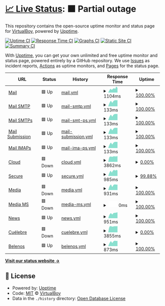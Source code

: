 # [📈 Live Status](https://Sasillo.github.io/upptime): <!--live status--> **🟧 Partial outage**

This repository contains the open-source uptime monitor and status page for [VirtualBoy](https://Sasillo.github.io/upptime), powered by [Upptime](https://github.com/upptime/upptime).

[![Uptime CI](https://github.com/Sasillo/upptime/workflows/Uptime%20CI/badge.svg)](https://github.com/Sasillo/upptime/actions?query=workflow%3A%22Uptime+CI%22)
[![Response Time CI](https://github.com/Sasillo/upptime/workflows/Response%20Time%20CI/badge.svg)](https://github.com/Sasillo/upptime/actions?query=workflow%3A%22Response+Time+CI%22)
[![Graphs CI](https://github.com/Sasillo/upptime/workflows/Graphs%20CI/badge.svg)](https://github.com/Sasillo/upptime/actions?query=workflow%3A%22Graphs+CI%22)
[![Static Site CI](https://github.com/Sasillo/upptime/workflows/Static%20Site%20CI/badge.svg)](https://github.com/Sasillo/upptime/actions?query=workflow%3A%22Static+Site+CI%22)
[![Summary CI](https://github.com/Sasillo/upptime/workflows/Summary%20CI/badge.svg)](https://github.com/Sasillo/upptime/actions?query=workflow%3A%22Summary+CI%22)

With [Upptime](https://upptime.js.org), you can get your own unlimited and free uptime monitor and status page, powered entirely by a GitHub repository. We use [Issues](https://github.com/Sasillo/upptime/issues) as incident reports, [Actions](https://github.com/Sasillo/upptime/actions) as uptime monitors, and [Pages](https://Sasillo.github.io/upptime) for the status page.

<!--start: status pages-->
<!-- This summary is generated by Upptime (https://github.com/upptime/upptime) -->
<!-- Do not edit this manually, your changes will be overwritten -->
<!-- prettier-ignore -->
| URL | Status | History | Response Time | Uptime |
| --- | ------ | ------- | ------------- | ------ |
| <img alt="" src="https://icons.duckduckgo.com/ip3/mail.selgaraje.com.ico" height="13"> [Mail](https://mail.selgaraje.com) | 🟩 Up | [mail.yml](https://github.com/Sasillo/upptime/commits/HEAD/history/mail.yml) | <details><summary><img alt="Response time graph" src="./graphs/mail/response-time-week.png" height="20"> 1104ms</summary><br><a href="https://Sasillo.github.io/upptime/history/mail"><img alt="Response time 1085" src="https://img.shields.io/endpoint?url=https%3A%2F%2Fraw.githubusercontent.com%2FSasillo%2Fupptime%2FHEAD%2Fapi%2Fmail%2Fresponse-time.json"></a><br><a href="https://Sasillo.github.io/upptime/history/mail"><img alt="24-hour response time 1290" src="https://img.shields.io/endpoint?url=https%3A%2F%2Fraw.githubusercontent.com%2FSasillo%2Fupptime%2FHEAD%2Fapi%2Fmail%2Fresponse-time-day.json"></a><br><a href="https://Sasillo.github.io/upptime/history/mail"><img alt="7-day response time 1104" src="https://img.shields.io/endpoint?url=https%3A%2F%2Fraw.githubusercontent.com%2FSasillo%2Fupptime%2FHEAD%2Fapi%2Fmail%2Fresponse-time-week.json"></a><br><a href="https://Sasillo.github.io/upptime/history/mail"><img alt="30-day response time 1657" src="https://img.shields.io/endpoint?url=https%3A%2F%2Fraw.githubusercontent.com%2FSasillo%2Fupptime%2FHEAD%2Fapi%2Fmail%2Fresponse-time-month.json"></a><br><a href="https://Sasillo.github.io/upptime/history/mail"><img alt="1-year response time 1053" src="https://img.shields.io/endpoint?url=https%3A%2F%2Fraw.githubusercontent.com%2FSasillo%2Fupptime%2FHEAD%2Fapi%2Fmail%2Fresponse-time-year.json"></a></details> | <details><summary><a href="https://Sasillo.github.io/upptime/history/mail">100.00%</a></summary><a href="https://Sasillo.github.io/upptime/history/mail"><img alt="All-time uptime 92.25%" src="https://img.shields.io/endpoint?url=https%3A%2F%2Fraw.githubusercontent.com%2FSasillo%2Fupptime%2FHEAD%2Fapi%2Fmail%2Fuptime.json"></a><br><a href="https://Sasillo.github.io/upptime/history/mail"><img alt="24-hour uptime 100.00%" src="https://img.shields.io/endpoint?url=https%3A%2F%2Fraw.githubusercontent.com%2FSasillo%2Fupptime%2FHEAD%2Fapi%2Fmail%2Fuptime-day.json"></a><br><a href="https://Sasillo.github.io/upptime/history/mail"><img alt="7-day uptime 100.00%" src="https://img.shields.io/endpoint?url=https%3A%2F%2Fraw.githubusercontent.com%2FSasillo%2Fupptime%2FHEAD%2Fapi%2Fmail%2Fuptime-week.json"></a><br><a href="https://Sasillo.github.io/upptime/history/mail"><img alt="30-day uptime 92.40%" src="https://img.shields.io/endpoint?url=https%3A%2F%2Fraw.githubusercontent.com%2FSasillo%2Fupptime%2FHEAD%2Fapi%2Fmail%2Fuptime-month.json"></a><br><a href="https://Sasillo.github.io/upptime/history/mail"><img alt="1-year uptime 91.48%" src="https://img.shields.io/endpoint?url=https%3A%2F%2Fraw.githubusercontent.com%2FSasillo%2Fupptime%2FHEAD%2Fapi%2Fmail%2Fuptime-year.json"></a></details>
| <img alt="" src="https://icons.duckduckgo.com/ip3/null.ico" height="13"> [Mail SMTP](mail.selgaraje.com) | 🟩 Up | [mail-smtp.yml](https://github.com/Sasillo/upptime/commits/HEAD/history/mail-smtp.yml) | <details><summary><img alt="Response time graph" src="./graphs/mail-smtp/response-time-week.png" height="20"> 133ms</summary><br><a href="https://Sasillo.github.io/upptime/history/mail-smtp"><img alt="Response time 183" src="https://img.shields.io/endpoint?url=https%3A%2F%2Fraw.githubusercontent.com%2FSasillo%2Fupptime%2FHEAD%2Fapi%2Fmail-smtp%2Fresponse-time.json"></a><br><a href="https://Sasillo.github.io/upptime/history/mail-smtp"><img alt="24-hour response time 158" src="https://img.shields.io/endpoint?url=https%3A%2F%2Fraw.githubusercontent.com%2FSasillo%2Fupptime%2FHEAD%2Fapi%2Fmail-smtp%2Fresponse-time-day.json"></a><br><a href="https://Sasillo.github.io/upptime/history/mail-smtp"><img alt="7-day response time 133" src="https://img.shields.io/endpoint?url=https%3A%2F%2Fraw.githubusercontent.com%2FSasillo%2Fupptime%2FHEAD%2Fapi%2Fmail-smtp%2Fresponse-time-week.json"></a><br><a href="https://Sasillo.github.io/upptime/history/mail-smtp"><img alt="30-day response time 120" src="https://img.shields.io/endpoint?url=https%3A%2F%2Fraw.githubusercontent.com%2FSasillo%2Fupptime%2FHEAD%2Fapi%2Fmail-smtp%2Fresponse-time-month.json"></a><br><a href="https://Sasillo.github.io/upptime/history/mail-smtp"><img alt="1-year response time 156" src="https://img.shields.io/endpoint?url=https%3A%2F%2Fraw.githubusercontent.com%2FSasillo%2Fupptime%2FHEAD%2Fapi%2Fmail-smtp%2Fresponse-time-year.json"></a></details> | <details><summary><a href="https://Sasillo.github.io/upptime/history/mail-smtp">100.00%</a></summary><a href="https://Sasillo.github.io/upptime/history/mail-smtp"><img alt="All-time uptime 63.09%" src="https://img.shields.io/endpoint?url=https%3A%2F%2Fraw.githubusercontent.com%2FSasillo%2Fupptime%2FHEAD%2Fapi%2Fmail-smtp%2Fuptime.json"></a><br><a href="https://Sasillo.github.io/upptime/history/mail-smtp"><img alt="24-hour uptime 100.00%" src="https://img.shields.io/endpoint?url=https%3A%2F%2Fraw.githubusercontent.com%2FSasillo%2Fupptime%2FHEAD%2Fapi%2Fmail-smtp%2Fuptime-day.json"></a><br><a href="https://Sasillo.github.io/upptime/history/mail-smtp"><img alt="7-day uptime 100.00%" src="https://img.shields.io/endpoint?url=https%3A%2F%2Fraw.githubusercontent.com%2FSasillo%2Fupptime%2FHEAD%2Fapi%2Fmail-smtp%2Fuptime-week.json"></a><br><a href="https://Sasillo.github.io/upptime/history/mail-smtp"><img alt="30-day uptime 100.00%" src="https://img.shields.io/endpoint?url=https%3A%2F%2Fraw.githubusercontent.com%2FSasillo%2Fupptime%2FHEAD%2Fapi%2Fmail-smtp%2Fuptime-month.json"></a><br><a href="https://Sasillo.github.io/upptime/history/mail-smtp"><img alt="1-year uptime 100.00%" src="https://img.shields.io/endpoint?url=https%3A%2F%2Fraw.githubusercontent.com%2FSasillo%2Fupptime%2FHEAD%2Fapi%2Fmail-smtp%2Fuptime-year.json"></a></details>
| <img alt="" src="https://icons.duckduckgo.com/ip3/null.ico" height="13"> [Mail SMTPs](mail.selgaraje.com) | 🟩 Up | [mail-smt-ps.yml](https://github.com/Sasillo/upptime/commits/HEAD/history/mail-smt-ps.yml) | <details><summary><img alt="Response time graph" src="./graphs/mail-smt-ps/response-time-week.png" height="20"> 133ms</summary><br><a href="https://Sasillo.github.io/upptime/history/mail-smt-ps"><img alt="Response time 163" src="https://img.shields.io/endpoint?url=https%3A%2F%2Fraw.githubusercontent.com%2FSasillo%2Fupptime%2FHEAD%2Fapi%2Fmail-smt-ps%2Fresponse-time.json"></a><br><a href="https://Sasillo.github.io/upptime/history/mail-smt-ps"><img alt="24-hour response time 158" src="https://img.shields.io/endpoint?url=https%3A%2F%2Fraw.githubusercontent.com%2FSasillo%2Fupptime%2FHEAD%2Fapi%2Fmail-smt-ps%2Fresponse-time-day.json"></a><br><a href="https://Sasillo.github.io/upptime/history/mail-smt-ps"><img alt="7-day response time 133" src="https://img.shields.io/endpoint?url=https%3A%2F%2Fraw.githubusercontent.com%2FSasillo%2Fupptime%2FHEAD%2Fapi%2Fmail-smt-ps%2Fresponse-time-week.json"></a><br><a href="https://Sasillo.github.io/upptime/history/mail-smt-ps"><img alt="30-day response time 120" src="https://img.shields.io/endpoint?url=https%3A%2F%2Fraw.githubusercontent.com%2FSasillo%2Fupptime%2FHEAD%2Fapi%2Fmail-smt-ps%2Fresponse-time-month.json"></a><br><a href="https://Sasillo.github.io/upptime/history/mail-smt-ps"><img alt="1-year response time 143" src="https://img.shields.io/endpoint?url=https%3A%2F%2Fraw.githubusercontent.com%2FSasillo%2Fupptime%2FHEAD%2Fapi%2Fmail-smt-ps%2Fresponse-time-year.json"></a></details> | <details><summary><a href="https://Sasillo.github.io/upptime/history/mail-smt-ps">100.00%</a></summary><a href="https://Sasillo.github.io/upptime/history/mail-smt-ps"><img alt="All-time uptime 63.09%" src="https://img.shields.io/endpoint?url=https%3A%2F%2Fraw.githubusercontent.com%2FSasillo%2Fupptime%2FHEAD%2Fapi%2Fmail-smt-ps%2Fuptime.json"></a><br><a href="https://Sasillo.github.io/upptime/history/mail-smt-ps"><img alt="24-hour uptime 100.00%" src="https://img.shields.io/endpoint?url=https%3A%2F%2Fraw.githubusercontent.com%2FSasillo%2Fupptime%2FHEAD%2Fapi%2Fmail-smt-ps%2Fuptime-day.json"></a><br><a href="https://Sasillo.github.io/upptime/history/mail-smt-ps"><img alt="7-day uptime 100.00%" src="https://img.shields.io/endpoint?url=https%3A%2F%2Fraw.githubusercontent.com%2FSasillo%2Fupptime%2FHEAD%2Fapi%2Fmail-smt-ps%2Fuptime-week.json"></a><br><a href="https://Sasillo.github.io/upptime/history/mail-smt-ps"><img alt="30-day uptime 100.00%" src="https://img.shields.io/endpoint?url=https%3A%2F%2Fraw.githubusercontent.com%2FSasillo%2Fupptime%2FHEAD%2Fapi%2Fmail-smt-ps%2Fuptime-month.json"></a><br><a href="https://Sasillo.github.io/upptime/history/mail-smt-ps"><img alt="1-year uptime 100.00%" src="https://img.shields.io/endpoint?url=https%3A%2F%2Fraw.githubusercontent.com%2FSasillo%2Fupptime%2FHEAD%2Fapi%2Fmail-smt-ps%2Fuptime-year.json"></a></details>
| <img alt="" src="https://icons.duckduckgo.com/ip3/null.ico" height="13"> [Mail Submission](mail.selgaraje.com) | 🟩 Up | [mail-submission.yml](https://github.com/Sasillo/upptime/commits/HEAD/history/mail-submission.yml) | <details><summary><img alt="Response time graph" src="./graphs/mail-submission/response-time-week.png" height="20"> 133ms</summary><br><a href="https://Sasillo.github.io/upptime/history/mail-submission"><img alt="Response time 153" src="https://img.shields.io/endpoint?url=https%3A%2F%2Fraw.githubusercontent.com%2FSasillo%2Fupptime%2FHEAD%2Fapi%2Fmail-submission%2Fresponse-time.json"></a><br><a href="https://Sasillo.github.io/upptime/history/mail-submission"><img alt="24-hour response time 158" src="https://img.shields.io/endpoint?url=https%3A%2F%2Fraw.githubusercontent.com%2FSasillo%2Fupptime%2FHEAD%2Fapi%2Fmail-submission%2Fresponse-time-day.json"></a><br><a href="https://Sasillo.github.io/upptime/history/mail-submission"><img alt="7-day response time 133" src="https://img.shields.io/endpoint?url=https%3A%2F%2Fraw.githubusercontent.com%2FSasillo%2Fupptime%2FHEAD%2Fapi%2Fmail-submission%2Fresponse-time-week.json"></a><br><a href="https://Sasillo.github.io/upptime/history/mail-submission"><img alt="30-day response time 120" src="https://img.shields.io/endpoint?url=https%3A%2F%2Fraw.githubusercontent.com%2FSasillo%2Fupptime%2FHEAD%2Fapi%2Fmail-submission%2Fresponse-time-month.json"></a><br><a href="https://Sasillo.github.io/upptime/history/mail-submission"><img alt="1-year response time 138" src="https://img.shields.io/endpoint?url=https%3A%2F%2Fraw.githubusercontent.com%2FSasillo%2Fupptime%2FHEAD%2Fapi%2Fmail-submission%2Fresponse-time-year.json"></a></details> | <details><summary><a href="https://Sasillo.github.io/upptime/history/mail-submission">100.00%</a></summary><a href="https://Sasillo.github.io/upptime/history/mail-submission"><img alt="All-time uptime 63.09%" src="https://img.shields.io/endpoint?url=https%3A%2F%2Fraw.githubusercontent.com%2FSasillo%2Fupptime%2FHEAD%2Fapi%2Fmail-submission%2Fuptime.json"></a><br><a href="https://Sasillo.github.io/upptime/history/mail-submission"><img alt="24-hour uptime 100.00%" src="https://img.shields.io/endpoint?url=https%3A%2F%2Fraw.githubusercontent.com%2FSasillo%2Fupptime%2FHEAD%2Fapi%2Fmail-submission%2Fuptime-day.json"></a><br><a href="https://Sasillo.github.io/upptime/history/mail-submission"><img alt="7-day uptime 100.00%" src="https://img.shields.io/endpoint?url=https%3A%2F%2Fraw.githubusercontent.com%2FSasillo%2Fupptime%2FHEAD%2Fapi%2Fmail-submission%2Fuptime-week.json"></a><br><a href="https://Sasillo.github.io/upptime/history/mail-submission"><img alt="30-day uptime 100.00%" src="https://img.shields.io/endpoint?url=https%3A%2F%2Fraw.githubusercontent.com%2FSasillo%2Fupptime%2FHEAD%2Fapi%2Fmail-submission%2Fuptime-month.json"></a><br><a href="https://Sasillo.github.io/upptime/history/mail-submission"><img alt="1-year uptime 100.00%" src="https://img.shields.io/endpoint?url=https%3A%2F%2Fraw.githubusercontent.com%2FSasillo%2Fupptime%2FHEAD%2Fapi%2Fmail-submission%2Fuptime-year.json"></a></details>
| <img alt="" src="https://icons.duckduckgo.com/ip3/null.ico" height="13"> [Mail IMAPs](mail.selgaraje.com) | 🟩 Up | [mail-ima-ps.yml](https://github.com/Sasillo/upptime/commits/HEAD/history/mail-ima-ps.yml) | <details><summary><img alt="Response time graph" src="./graphs/mail-ima-ps/response-time-week.png" height="20"> 133ms</summary><br><a href="https://Sasillo.github.io/upptime/history/mail-ima-ps"><img alt="Response time 145" src="https://img.shields.io/endpoint?url=https%3A%2F%2Fraw.githubusercontent.com%2FSasillo%2Fupptime%2FHEAD%2Fapi%2Fmail-ima-ps%2Fresponse-time.json"></a><br><a href="https://Sasillo.github.io/upptime/history/mail-ima-ps"><img alt="24-hour response time 158" src="https://img.shields.io/endpoint?url=https%3A%2F%2Fraw.githubusercontent.com%2FSasillo%2Fupptime%2FHEAD%2Fapi%2Fmail-ima-ps%2Fresponse-time-day.json"></a><br><a href="https://Sasillo.github.io/upptime/history/mail-ima-ps"><img alt="7-day response time 133" src="https://img.shields.io/endpoint?url=https%3A%2F%2Fraw.githubusercontent.com%2FSasillo%2Fupptime%2FHEAD%2Fapi%2Fmail-ima-ps%2Fresponse-time-week.json"></a><br><a href="https://Sasillo.github.io/upptime/history/mail-ima-ps"><img alt="30-day response time 121" src="https://img.shields.io/endpoint?url=https%3A%2F%2Fraw.githubusercontent.com%2FSasillo%2Fupptime%2FHEAD%2Fapi%2Fmail-ima-ps%2Fresponse-time-month.json"></a><br><a href="https://Sasillo.github.io/upptime/history/mail-ima-ps"><img alt="1-year response time 133" src="https://img.shields.io/endpoint?url=https%3A%2F%2Fraw.githubusercontent.com%2FSasillo%2Fupptime%2FHEAD%2Fapi%2Fmail-ima-ps%2Fresponse-time-year.json"></a></details> | <details><summary><a href="https://Sasillo.github.io/upptime/history/mail-ima-ps">100.00%</a></summary><a href="https://Sasillo.github.io/upptime/history/mail-ima-ps"><img alt="All-time uptime 89.48%" src="https://img.shields.io/endpoint?url=https%3A%2F%2Fraw.githubusercontent.com%2FSasillo%2Fupptime%2FHEAD%2Fapi%2Fmail-ima-ps%2Fuptime.json"></a><br><a href="https://Sasillo.github.io/upptime/history/mail-ima-ps"><img alt="24-hour uptime 100.00%" src="https://img.shields.io/endpoint?url=https%3A%2F%2Fraw.githubusercontent.com%2FSasillo%2Fupptime%2FHEAD%2Fapi%2Fmail-ima-ps%2Fuptime-day.json"></a><br><a href="https://Sasillo.github.io/upptime/history/mail-ima-ps"><img alt="7-day uptime 100.00%" src="https://img.shields.io/endpoint?url=https%3A%2F%2Fraw.githubusercontent.com%2FSasillo%2Fupptime%2FHEAD%2Fapi%2Fmail-ima-ps%2Fuptime-week.json"></a><br><a href="https://Sasillo.github.io/upptime/history/mail-ima-ps"><img alt="30-day uptime 100.00%" src="https://img.shields.io/endpoint?url=https%3A%2F%2Fraw.githubusercontent.com%2FSasillo%2Fupptime%2FHEAD%2Fapi%2Fmail-ima-ps%2Fuptime-month.json"></a><br><a href="https://Sasillo.github.io/upptime/history/mail-ima-ps"><img alt="1-year uptime 100.00%" src="https://img.shields.io/endpoint?url=https%3A%2F%2Fraw.githubusercontent.com%2FSasillo%2Fupptime%2FHEAD%2Fapi%2Fmail-ima-ps%2Fuptime-year.json"></a></details>
| <img alt="" src="https://icons.duckduckgo.com/ip3/cloud.selgaraje.com.ico" height="13"> [Cloud](https://cloud.selgaraje.com) | 🟥 Down | [cloud.yml](https://github.com/Sasillo/upptime/commits/HEAD/history/cloud.yml) | <details><summary><img alt="Response time graph" src="./graphs/cloud/response-time-week.png" height="20"> 3862ms</summary><br><a href="https://Sasillo.github.io/upptime/history/cloud"><img alt="Response time 1828" src="https://img.shields.io/endpoint?url=https%3A%2F%2Fraw.githubusercontent.com%2FSasillo%2Fupptime%2FHEAD%2Fapi%2Fcloud%2Fresponse-time.json"></a><br><a href="https://Sasillo.github.io/upptime/history/cloud"><img alt="24-hour response time 4189" src="https://img.shields.io/endpoint?url=https%3A%2F%2Fraw.githubusercontent.com%2FSasillo%2Fupptime%2FHEAD%2Fapi%2Fcloud%2Fresponse-time-day.json"></a><br><a href="https://Sasillo.github.io/upptime/history/cloud"><img alt="7-day response time 3862" src="https://img.shields.io/endpoint?url=https%3A%2F%2Fraw.githubusercontent.com%2FSasillo%2Fupptime%2FHEAD%2Fapi%2Fcloud%2Fresponse-time-week.json"></a><br><a href="https://Sasillo.github.io/upptime/history/cloud"><img alt="30-day response time 3037" src="https://img.shields.io/endpoint?url=https%3A%2F%2Fraw.githubusercontent.com%2FSasillo%2Fupptime%2FHEAD%2Fapi%2Fcloud%2Fresponse-time-month.json"></a><br><a href="https://Sasillo.github.io/upptime/history/cloud"><img alt="1-year response time 1828" src="https://img.shields.io/endpoint?url=https%3A%2F%2Fraw.githubusercontent.com%2FSasillo%2Fupptime%2FHEAD%2Fapi%2Fcloud%2Fresponse-time-year.json"></a></details> | <details><summary><a href="https://Sasillo.github.io/upptime/history/cloud">0.00%</a></summary><a href="https://Sasillo.github.io/upptime/history/cloud"><img alt="All-time uptime 45.03%" src="https://img.shields.io/endpoint?url=https%3A%2F%2Fraw.githubusercontent.com%2FSasillo%2Fupptime%2FHEAD%2Fapi%2Fcloud%2Fuptime.json"></a><br><a href="https://Sasillo.github.io/upptime/history/cloud"><img alt="24-hour uptime 0.00%" src="https://img.shields.io/endpoint?url=https%3A%2F%2Fraw.githubusercontent.com%2FSasillo%2Fupptime%2FHEAD%2Fapi%2Fcloud%2Fuptime-day.json"></a><br><a href="https://Sasillo.github.io/upptime/history/cloud"><img alt="7-day uptime 0.00%" src="https://img.shields.io/endpoint?url=https%3A%2F%2Fraw.githubusercontent.com%2FSasillo%2Fupptime%2FHEAD%2Fapi%2Fcloud%2Fuptime-week.json"></a><br><a href="https://Sasillo.github.io/upptime/history/cloud"><img alt="30-day uptime 34.00%" src="https://img.shields.io/endpoint?url=https%3A%2F%2Fraw.githubusercontent.com%2FSasillo%2Fupptime%2FHEAD%2Fapi%2Fcloud%2Fuptime-month.json"></a><br><a href="https://Sasillo.github.io/upptime/history/cloud"><img alt="1-year uptime 69.08%" src="https://img.shields.io/endpoint?url=https%3A%2F%2Fraw.githubusercontent.com%2FSasillo%2Fupptime%2FHEAD%2Fapi%2Fcloud%2Fuptime-year.json"></a></details>
| <img alt="" src="https://icons.duckduckgo.com/ip3/secure.selgaraje.com.ico" height="13"> [Secure](https://secure.selgaraje.com) | 🟩 Up | [secure.yml](https://github.com/Sasillo/upptime/commits/HEAD/history/secure.yml) | <details><summary><img alt="Response time graph" src="./graphs/secure/response-time-week.png" height="20"> 985ms</summary><br><a href="https://Sasillo.github.io/upptime/history/secure"><img alt="Response time 1095" src="https://img.shields.io/endpoint?url=https%3A%2F%2Fraw.githubusercontent.com%2FSasillo%2Fupptime%2FHEAD%2Fapi%2Fsecure%2Fresponse-time.json"></a><br><a href="https://Sasillo.github.io/upptime/history/secure"><img alt="24-hour response time 1094" src="https://img.shields.io/endpoint?url=https%3A%2F%2Fraw.githubusercontent.com%2FSasillo%2Fupptime%2FHEAD%2Fapi%2Fsecure%2Fresponse-time-day.json"></a><br><a href="https://Sasillo.github.io/upptime/history/secure"><img alt="7-day response time 985" src="https://img.shields.io/endpoint?url=https%3A%2F%2Fraw.githubusercontent.com%2FSasillo%2Fupptime%2FHEAD%2Fapi%2Fsecure%2Fresponse-time-week.json"></a><br><a href="https://Sasillo.github.io/upptime/history/secure"><img alt="30-day response time 1510" src="https://img.shields.io/endpoint?url=https%3A%2F%2Fraw.githubusercontent.com%2FSasillo%2Fupptime%2FHEAD%2Fapi%2Fsecure%2Fresponse-time-month.json"></a><br><a href="https://Sasillo.github.io/upptime/history/secure"><img alt="1-year response time 1095" src="https://img.shields.io/endpoint?url=https%3A%2F%2Fraw.githubusercontent.com%2FSasillo%2Fupptime%2FHEAD%2Fapi%2Fsecure%2Fresponse-time-year.json"></a></details> | <details><summary><a href="https://Sasillo.github.io/upptime/history/secure">99.88%</a></summary><a href="https://Sasillo.github.io/upptime/history/secure"><img alt="All-time uptime 93.51%" src="https://img.shields.io/endpoint?url=https%3A%2F%2Fraw.githubusercontent.com%2FSasillo%2Fupptime%2FHEAD%2Fapi%2Fsecure%2Fuptime.json"></a><br><a href="https://Sasillo.github.io/upptime/history/secure"><img alt="24-hour uptime 99.13%" src="https://img.shields.io/endpoint?url=https%3A%2F%2Fraw.githubusercontent.com%2FSasillo%2Fupptime%2FHEAD%2Fapi%2Fsecure%2Fuptime-day.json"></a><br><a href="https://Sasillo.github.io/upptime/history/secure"><img alt="7-day uptime 99.88%" src="https://img.shields.io/endpoint?url=https%3A%2F%2Fraw.githubusercontent.com%2FSasillo%2Fupptime%2FHEAD%2Fapi%2Fsecure%2Fuptime-week.json"></a><br><a href="https://Sasillo.github.io/upptime/history/secure"><img alt="30-day uptime 86.09%" src="https://img.shields.io/endpoint?url=https%3A%2F%2Fraw.githubusercontent.com%2FSasillo%2Fupptime%2FHEAD%2Fapi%2Fsecure%2Fuptime-month.json"></a><br><a href="https://Sasillo.github.io/upptime/history/secure"><img alt="1-year uptime 94.89%" src="https://img.shields.io/endpoint?url=https%3A%2F%2Fraw.githubusercontent.com%2FSasillo%2Fupptime%2FHEAD%2Fapi%2Fsecure%2Fuptime-year.json"></a></details>
| <img alt="" src="https://icons.duckduckgo.com/ip3/media.selgaraje.com.ico" height="13"> [Media](https://media.selgaraje.com) | 🟥 Down | [media.yml](https://github.com/Sasillo/upptime/commits/HEAD/history/media.yml) | <details><summary><img alt="Response time graph" src="./graphs/media/response-time-week.png" height="20"> 931ms</summary><br><a href="https://Sasillo.github.io/upptime/history/media"><img alt="Response time 976" src="https://img.shields.io/endpoint?url=https%3A%2F%2Fraw.githubusercontent.com%2FSasillo%2Fupptime%2FHEAD%2Fapi%2Fmedia%2Fresponse-time.json"></a><br><a href="https://Sasillo.github.io/upptime/history/media"><img alt="24-hour response time 1046" src="https://img.shields.io/endpoint?url=https%3A%2F%2Fraw.githubusercontent.com%2FSasillo%2Fupptime%2FHEAD%2Fapi%2Fmedia%2Fresponse-time-day.json"></a><br><a href="https://Sasillo.github.io/upptime/history/media"><img alt="7-day response time 931" src="https://img.shields.io/endpoint?url=https%3A%2F%2Fraw.githubusercontent.com%2FSasillo%2Fupptime%2FHEAD%2Fapi%2Fmedia%2Fresponse-time-week.json"></a><br><a href="https://Sasillo.github.io/upptime/history/media"><img alt="30-day response time 1376" src="https://img.shields.io/endpoint?url=https%3A%2F%2Fraw.githubusercontent.com%2FSasillo%2Fupptime%2FHEAD%2Fapi%2Fmedia%2Fresponse-time-month.json"></a><br><a href="https://Sasillo.github.io/upptime/history/media"><img alt="1-year response time 944" src="https://img.shields.io/endpoint?url=https%3A%2F%2Fraw.githubusercontent.com%2FSasillo%2Fupptime%2FHEAD%2Fapi%2Fmedia%2Fresponse-time-year.json"></a></details> | <details><summary><a href="https://Sasillo.github.io/upptime/history/media">100.00%</a></summary><a href="https://Sasillo.github.io/upptime/history/media"><img alt="All-time uptime 100.00%" src="https://img.shields.io/endpoint?url=https%3A%2F%2Fraw.githubusercontent.com%2FSasillo%2Fupptime%2FHEAD%2Fapi%2Fmedia%2Fuptime.json"></a><br><a href="https://Sasillo.github.io/upptime/history/media"><img alt="24-hour uptime 100.00%" src="https://img.shields.io/endpoint?url=https%3A%2F%2Fraw.githubusercontent.com%2FSasillo%2Fupptime%2FHEAD%2Fapi%2Fmedia%2Fuptime-day.json"></a><br><a href="https://Sasillo.github.io/upptime/history/media"><img alt="7-day uptime 100.00%" src="https://img.shields.io/endpoint?url=https%3A%2F%2Fraw.githubusercontent.com%2FSasillo%2Fupptime%2FHEAD%2Fapi%2Fmedia%2Fuptime-week.json"></a><br><a href="https://Sasillo.github.io/upptime/history/media"><img alt="30-day uptime 100.00%" src="https://img.shields.io/endpoint?url=https%3A%2F%2Fraw.githubusercontent.com%2FSasillo%2Fupptime%2FHEAD%2Fapi%2Fmedia%2Fuptime-month.json"></a><br><a href="https://Sasillo.github.io/upptime/history/media"><img alt="1-year uptime 100.00%" src="https://img.shields.io/endpoint?url=https%3A%2F%2Fraw.githubusercontent.com%2FSasillo%2Fupptime%2FHEAD%2Fapi%2Fmedia%2Fuptime-year.json"></a></details>
| <img alt="" src="https://icons.duckduckgo.com/ip3/null.ico" height="13"> [Media MS](media.selgaraje.com) | 🟥 Down | [media-ms.yml](https://github.com/Sasillo/upptime/commits/HEAD/history/media-ms.yml) | <details><summary><img alt="Response time graph" src="./graphs/media-ms/response-time-week.png" height="20"> 0ms</summary><br><a href="https://Sasillo.github.io/upptime/history/media-ms"><img alt="Response time 168" src="https://img.shields.io/endpoint?url=https%3A%2F%2Fraw.githubusercontent.com%2FSasillo%2Fupptime%2FHEAD%2Fapi%2Fmedia-ms%2Fresponse-time.json"></a><br><a href="https://Sasillo.github.io/upptime/history/media-ms"><img alt="24-hour response time 0" src="https://img.shields.io/endpoint?url=https%3A%2F%2Fraw.githubusercontent.com%2FSasillo%2Fupptime%2FHEAD%2Fapi%2Fmedia-ms%2Fresponse-time-day.json"></a><br><a href="https://Sasillo.github.io/upptime/history/media-ms"><img alt="7-day response time 0" src="https://img.shields.io/endpoint?url=https%3A%2F%2Fraw.githubusercontent.com%2FSasillo%2Fupptime%2FHEAD%2Fapi%2Fmedia-ms%2Fresponse-time-week.json"></a><br><a href="https://Sasillo.github.io/upptime/history/media-ms"><img alt="30-day response time 0" src="https://img.shields.io/endpoint?url=https%3A%2F%2Fraw.githubusercontent.com%2FSasillo%2Fupptime%2FHEAD%2Fapi%2Fmedia-ms%2Fresponse-time-month.json"></a><br><a href="https://Sasillo.github.io/upptime/history/media-ms"><img alt="1-year response time 0" src="https://img.shields.io/endpoint?url=https%3A%2F%2Fraw.githubusercontent.com%2FSasillo%2Fupptime%2FHEAD%2Fapi%2Fmedia-ms%2Fresponse-time-year.json"></a></details> | <details><summary><a href="https://Sasillo.github.io/upptime/history/media-ms">100.00%</a></summary><a href="https://Sasillo.github.io/upptime/history/media-ms"><img alt="All-time uptime 100.00%" src="https://img.shields.io/endpoint?url=https%3A%2F%2Fraw.githubusercontent.com%2FSasillo%2Fupptime%2FHEAD%2Fapi%2Fmedia-ms%2Fuptime.json"></a><br><a href="https://Sasillo.github.io/upptime/history/media-ms"><img alt="24-hour uptime 100.00%" src="https://img.shields.io/endpoint?url=https%3A%2F%2Fraw.githubusercontent.com%2FSasillo%2Fupptime%2FHEAD%2Fapi%2Fmedia-ms%2Fuptime-day.json"></a><br><a href="https://Sasillo.github.io/upptime/history/media-ms"><img alt="7-day uptime 100.00%" src="https://img.shields.io/endpoint?url=https%3A%2F%2Fraw.githubusercontent.com%2FSasillo%2Fupptime%2FHEAD%2Fapi%2Fmedia-ms%2Fuptime-week.json"></a><br><a href="https://Sasillo.github.io/upptime/history/media-ms"><img alt="30-day uptime 100.00%" src="https://img.shields.io/endpoint?url=https%3A%2F%2Fraw.githubusercontent.com%2FSasillo%2Fupptime%2FHEAD%2Fapi%2Fmedia-ms%2Fuptime-month.json"></a><br><a href="https://Sasillo.github.io/upptime/history/media-ms"><img alt="1-year uptime 100.00%" src="https://img.shields.io/endpoint?url=https%3A%2F%2Fraw.githubusercontent.com%2FSasillo%2Fupptime%2FHEAD%2Fapi%2Fmedia-ms%2Fuptime-year.json"></a></details>
| <img alt="" src="https://icons.duckduckgo.com/ip3/news.selgaraje.com.ico" height="13"> [News](https://news.selgaraje.com) | 🟩 Up | [news.yml](https://github.com/Sasillo/upptime/commits/HEAD/history/news.yml) | <details><summary><img alt="Response time graph" src="./graphs/news/response-time-week.png" height="20"> 951ms</summary><br><a href="https://Sasillo.github.io/upptime/history/news"><img alt="Response time 1106" src="https://img.shields.io/endpoint?url=https%3A%2F%2Fraw.githubusercontent.com%2FSasillo%2Fupptime%2FHEAD%2Fapi%2Fnews%2Fresponse-time.json"></a><br><a href="https://Sasillo.github.io/upptime/history/news"><img alt="24-hour response time 1163" src="https://img.shields.io/endpoint?url=https%3A%2F%2Fraw.githubusercontent.com%2FSasillo%2Fupptime%2FHEAD%2Fapi%2Fnews%2Fresponse-time-day.json"></a><br><a href="https://Sasillo.github.io/upptime/history/news"><img alt="7-day response time 951" src="https://img.shields.io/endpoint?url=https%3A%2F%2Fraw.githubusercontent.com%2FSasillo%2Fupptime%2FHEAD%2Fapi%2Fnews%2Fresponse-time-week.json"></a><br><a href="https://Sasillo.github.io/upptime/history/news"><img alt="30-day response time 976" src="https://img.shields.io/endpoint?url=https%3A%2F%2Fraw.githubusercontent.com%2FSasillo%2Fupptime%2FHEAD%2Fapi%2Fnews%2Fresponse-time-month.json"></a><br><a href="https://Sasillo.github.io/upptime/history/news"><img alt="1-year response time 1128" src="https://img.shields.io/endpoint?url=https%3A%2F%2Fraw.githubusercontent.com%2FSasillo%2Fupptime%2FHEAD%2Fapi%2Fnews%2Fresponse-time-year.json"></a></details> | <details><summary><a href="https://Sasillo.github.io/upptime/history/news">100.00%</a></summary><a href="https://Sasillo.github.io/upptime/history/news"><img alt="All-time uptime 92.91%" src="https://img.shields.io/endpoint?url=https%3A%2F%2Fraw.githubusercontent.com%2FSasillo%2Fupptime%2FHEAD%2Fapi%2Fnews%2Fuptime.json"></a><br><a href="https://Sasillo.github.io/upptime/history/news"><img alt="24-hour uptime 100.00%" src="https://img.shields.io/endpoint?url=https%3A%2F%2Fraw.githubusercontent.com%2FSasillo%2Fupptime%2FHEAD%2Fapi%2Fnews%2Fuptime-day.json"></a><br><a href="https://Sasillo.github.io/upptime/history/news"><img alt="7-day uptime 100.00%" src="https://img.shields.io/endpoint?url=https%3A%2F%2Fraw.githubusercontent.com%2FSasillo%2Fupptime%2FHEAD%2Fapi%2Fnews%2Fuptime-week.json"></a><br><a href="https://Sasillo.github.io/upptime/history/news"><img alt="30-day uptime 93.61%" src="https://img.shields.io/endpoint?url=https%3A%2F%2Fraw.githubusercontent.com%2FSasillo%2Fupptime%2FHEAD%2Fapi%2Fnews%2Fuptime-month.json"></a><br><a href="https://Sasillo.github.io/upptime/history/news"><img alt="1-year uptime 97.56%" src="https://img.shields.io/endpoint?url=https%3A%2F%2Fraw.githubusercontent.com%2FSasillo%2Fupptime%2FHEAD%2Fapi%2Fnews%2Fuptime-year.json"></a></details>
| <img alt="" src="https://icons.duckduckgo.com/ip3/cuelebre.selgaraje.com.ico" height="13"> [Cuélebre](https://cuelebre.selgaraje.com) | 🟥 Down | [cuelebre.yml](https://github.com/Sasillo/upptime/commits/HEAD/history/cuelebre.yml) | <details><summary><img alt="Response time graph" src="./graphs/cuelebre/response-time-week.png" height="20"> 3855ms</summary><br><a href="https://Sasillo.github.io/upptime/history/cuelebre"><img alt="Response time 1547" src="https://img.shields.io/endpoint?url=https%3A%2F%2Fraw.githubusercontent.com%2FSasillo%2Fupptime%2FHEAD%2Fapi%2Fcuelebre%2Fresponse-time.json"></a><br><a href="https://Sasillo.github.io/upptime/history/cuelebre"><img alt="24-hour response time 3996" src="https://img.shields.io/endpoint?url=https%3A%2F%2Fraw.githubusercontent.com%2FSasillo%2Fupptime%2FHEAD%2Fapi%2Fcuelebre%2Fresponse-time-day.json"></a><br><a href="https://Sasillo.github.io/upptime/history/cuelebre"><img alt="7-day response time 3855" src="https://img.shields.io/endpoint?url=https%3A%2F%2Fraw.githubusercontent.com%2FSasillo%2Fupptime%2FHEAD%2Fapi%2Fcuelebre%2Fresponse-time-week.json"></a><br><a href="https://Sasillo.github.io/upptime/history/cuelebre"><img alt="30-day response time 3107" src="https://img.shields.io/endpoint?url=https%3A%2F%2Fraw.githubusercontent.com%2FSasillo%2Fupptime%2FHEAD%2Fapi%2Fcuelebre%2Fresponse-time-month.json"></a><br><a href="https://Sasillo.github.io/upptime/history/cuelebre"><img alt="1-year response time 1364" src="https://img.shields.io/endpoint?url=https%3A%2F%2Fraw.githubusercontent.com%2FSasillo%2Fupptime%2FHEAD%2Fapi%2Fcuelebre%2Fresponse-time-year.json"></a></details> | <details><summary><a href="https://Sasillo.github.io/upptime/history/cuelebre">0.00%</a></summary><a href="https://Sasillo.github.io/upptime/history/cuelebre"><img alt="All-time uptime 63.56%" src="https://img.shields.io/endpoint?url=https%3A%2F%2Fraw.githubusercontent.com%2FSasillo%2Fupptime%2FHEAD%2Fapi%2Fcuelebre%2Fuptime.json"></a><br><a href="https://Sasillo.github.io/upptime/history/cuelebre"><img alt="24-hour uptime 0.00%" src="https://img.shields.io/endpoint?url=https%3A%2F%2Fraw.githubusercontent.com%2FSasillo%2Fupptime%2FHEAD%2Fapi%2Fcuelebre%2Fuptime-day.json"></a><br><a href="https://Sasillo.github.io/upptime/history/cuelebre"><img alt="7-day uptime 0.00%" src="https://img.shields.io/endpoint?url=https%3A%2F%2Fraw.githubusercontent.com%2FSasillo%2Fupptime%2FHEAD%2Fapi%2Fcuelebre%2Fuptime-week.json"></a><br><a href="https://Sasillo.github.io/upptime/history/cuelebre"><img alt="30-day uptime 34.01%" src="https://img.shields.io/endpoint?url=https%3A%2F%2Fraw.githubusercontent.com%2FSasillo%2Fupptime%2FHEAD%2Fapi%2Fcuelebre%2Fuptime-month.json"></a><br><a href="https://Sasillo.github.io/upptime/history/cuelebre"><img alt="1-year uptime 88.67%" src="https://img.shields.io/endpoint?url=https%3A%2F%2Fraw.githubusercontent.com%2FSasillo%2Fupptime%2FHEAD%2Fapi%2Fcuelebre%2Fuptime-year.json"></a></details>
| <img alt="" src="https://icons.duckduckgo.com/ip3/belenos.selgaraje.com.ico" height="13"> [Belenos](https://belenos.selgaraje.com) | 🟩 Up | [belenos.yml](https://github.com/Sasillo/upptime/commits/HEAD/history/belenos.yml) | <details><summary><img alt="Response time graph" src="./graphs/belenos/response-time-week.png" height="20"> 873ms</summary><br><a href="https://Sasillo.github.io/upptime/history/belenos"><img alt="Response time 939" src="https://img.shields.io/endpoint?url=https%3A%2F%2Fraw.githubusercontent.com%2FSasillo%2Fupptime%2FHEAD%2Fapi%2Fbelenos%2Fresponse-time.json"></a><br><a href="https://Sasillo.github.io/upptime/history/belenos"><img alt="24-hour response time 1021" src="https://img.shields.io/endpoint?url=https%3A%2F%2Fraw.githubusercontent.com%2FSasillo%2Fupptime%2FHEAD%2Fapi%2Fbelenos%2Fresponse-time-day.json"></a><br><a href="https://Sasillo.github.io/upptime/history/belenos"><img alt="7-day response time 873" src="https://img.shields.io/endpoint?url=https%3A%2F%2Fraw.githubusercontent.com%2FSasillo%2Fupptime%2FHEAD%2Fapi%2Fbelenos%2Fresponse-time-week.json"></a><br><a href="https://Sasillo.github.io/upptime/history/belenos"><img alt="30-day response time 797" src="https://img.shields.io/endpoint?url=https%3A%2F%2Fraw.githubusercontent.com%2FSasillo%2Fupptime%2FHEAD%2Fapi%2Fbelenos%2Fresponse-time-month.json"></a><br><a href="https://Sasillo.github.io/upptime/history/belenos"><img alt="1-year response time 944" src="https://img.shields.io/endpoint?url=https%3A%2F%2Fraw.githubusercontent.com%2FSasillo%2Fupptime%2FHEAD%2Fapi%2Fbelenos%2Fresponse-time-year.json"></a></details> | <details><summary><a href="https://Sasillo.github.io/upptime/history/belenos">100.00%</a></summary><a href="https://Sasillo.github.io/upptime/history/belenos"><img alt="All-time uptime 89.38%" src="https://img.shields.io/endpoint?url=https%3A%2F%2Fraw.githubusercontent.com%2FSasillo%2Fupptime%2FHEAD%2Fapi%2Fbelenos%2Fuptime.json"></a><br><a href="https://Sasillo.github.io/upptime/history/belenos"><img alt="24-hour uptime 100.00%" src="https://img.shields.io/endpoint?url=https%3A%2F%2Fraw.githubusercontent.com%2FSasillo%2Fupptime%2FHEAD%2Fapi%2Fbelenos%2Fuptime-day.json"></a><br><a href="https://Sasillo.github.io/upptime/history/belenos"><img alt="7-day uptime 100.00%" src="https://img.shields.io/endpoint?url=https%3A%2F%2Fraw.githubusercontent.com%2FSasillo%2Fupptime%2FHEAD%2Fapi%2Fbelenos%2Fuptime-week.json"></a><br><a href="https://Sasillo.github.io/upptime/history/belenos"><img alt="30-day uptime 96.03%" src="https://img.shields.io/endpoint?url=https%3A%2F%2Fraw.githubusercontent.com%2FSasillo%2Fupptime%2FHEAD%2Fapi%2Fbelenos%2Fuptime-month.json"></a><br><a href="https://Sasillo.github.io/upptime/history/belenos"><img alt="1-year uptime 96.21%" src="https://img.shields.io/endpoint?url=https%3A%2F%2Fraw.githubusercontent.com%2FSasillo%2Fupptime%2FHEAD%2Fapi%2Fbelenos%2Fuptime-year.json"></a></details>

<!--end: status pages-->

[**Visit our status website →**](https://Sasillo.github.io/upptime)

## 📄 License

- Powered by: [Upptime](https://github.com/upptime/upptime)
- Code: [MIT](./LICENSE) © [VirtualBoy](https://Sasillo.github.io/upptime)
- Data in the `./history` directory: [Open Database License](https://opendatacommons.org/licenses/odbl/1-0/)
